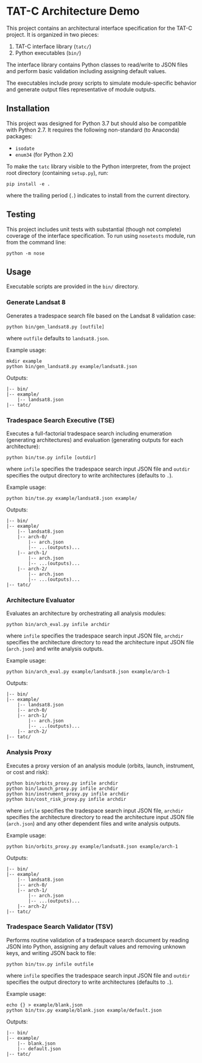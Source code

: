 TAT-C Architecture Demo
=======================

This project contains an architectural interface specification for the TAT-C project. It is organized in two pieces:
 1. TAT-C interface library (`tatc/`)
 2. Python executables (`bin/`)

The interface library contains Python classes to read/write to JSON files and perform basic validation including assigning default values.

The executables include proxy scripts to simulate module-specific behavior and generate output files representative of module outputs.

## Installation

This project was designed for Python 3.7 but should also be compatible with Python 2.7. It requires the following non-standard (to Anaconda) packages:
 - `isodate`
 - `enum34` (for Python 2.X)

To make the `tatc` library visible to the Python interpreter, from the project root directory (containing `setup.py`), run:
```shell
pip install -e .
```
where the trailing period (`.`) indicates to install from the current directory.

## Testing

This project includes unit tests with substantial (though not complete) coverage of the interface specification. To run using `nosetests` module, run from the command line:

```shell
python -m nose
```

## Usage

Executable scripts are provided in the `bin/` directory.

### Generate Landsat 8

Generates a tradespace search file based on the Landsat 8 validation case:
```shell
python bin/gen_landsat8.py [outfile]
```
where `outfile` defaults to `landsat8.json`.

Example usage:
```shell
mkdir example
python bin/gen_landsat8.py example/landsat8.json
```
Outputs:
```
|-- bin/
|-- example/
    |-- landsat8.json
|-- tatc/
```

### Tradespace Search Executive (TSE)

Executes a full-factorial tradespace search including enumeration (generating architectures) and evaluation (generating outputs for each architecture):
```shell
python bin/tse.py infile [outdir]
```
where `infile` specifies the tradespace search input JSON file and `outdir` specifies the output directory to write architectures (defaults to `.`).

Example usage:
```shell
python bin/tse.py example/landsat8.json example/
```
Outputs:
```
|-- bin/
|-- example/
    |-- landsat8.json
    |-- arch-0/
        |-- arch.json
        |-- ...(outputs)...
    |-- arch-1/
        |-- arch.json
        |-- ...(outputs)...
    |-- arch-2/
        |-- arch.json
        |-- ...(outputs)...
|-- tatc/
```

### Architecture Evaluator

Evaluates an architecture by orchestrating all analysis modules:
```shell
python bin/arch_eval.py infile archdir
```
where `infile` specifies the tradespace search input JSON file, `archdir` specifies the architecture directory to read the architecture input JSON file (`arch.json`) and write analysis outputs.

Example usage:
```shell
python bin/arch_eval.py example/landsat8.json example/arch-1
```
Outputs:
```
|-- bin/
|-- example/
    |-- landsat8.json
    |-- arch-0/
    |-- arch-1/
        |-- arch.json
        |-- ...(outputs)...
    |-- arch-2/
|-- tatc/
```

### Analysis Proxy

Executes a proxy version of an analysis module (orbits, launch, instrument, or cost and risk):
```shell
python bin/orbits_proxy.py infile archdir
python bin/launch_proxy.py infile archdir
python bin/instrument_proxy.py infile archdir
python bin/cost_risk_proxy.py infile archdir
```
where `infile` specifies the tradespace search input JSON file, `archdir` specifies the architecture directory to read the architecture input JSON file (`arch.json`) and any other dependent files and write analysis outputs.

Example usage:
```shell
python bin/orbits_proxy.py example/landsat8.json example/arch-1
```
Outputs:
```
|-- bin/
|-- example/
    |-- landsat8.json
    |-- arch-0/
    |-- arch-1/
        |-- arch.json
        |-- ...(outputs)...
    |-- arch-2/
|-- tatc/
```

### Tradespace Search Validator (TSV)

Performs routine validation of a tradespace search document by reading JSON into Python, assigning any default values and removing unknown keys, and writing JSON back to file:
```shell
python bin/tsv.py infile outfile
```
where `infile` specifies the tradespace search input JSON file and `outdir` specifies the output directory to write architectures (defaults to `.`).

Example usage:
```shell
echo {} > example/blank.json
python bin/tsv.py example/blank.json example/default.json
```
Outputs:
```
|-- bin/
|-- example/
    |-- blank.json
    |-- default.json
|-- tatc/
```
